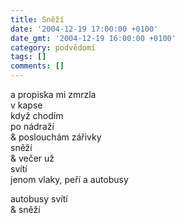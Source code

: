 ```yaml
---
title: Sněží
date: '2004-12-19 17:00:00 +0100'
date_gmt: '2004-12-19 16:00:00 +0100'
category: podvědomí
tags: []
comments: []
---
```


<p>a propiska mi zmrzla<br>v kapse<br>když chodím<br>po nádraží<br>& poslouchám zářivky<br>sněží<br>& večer už <br>svítí <br>jenom vlaky, peří a autobusy</p>
<p>autobusy svítí<br>& sněží</p>
